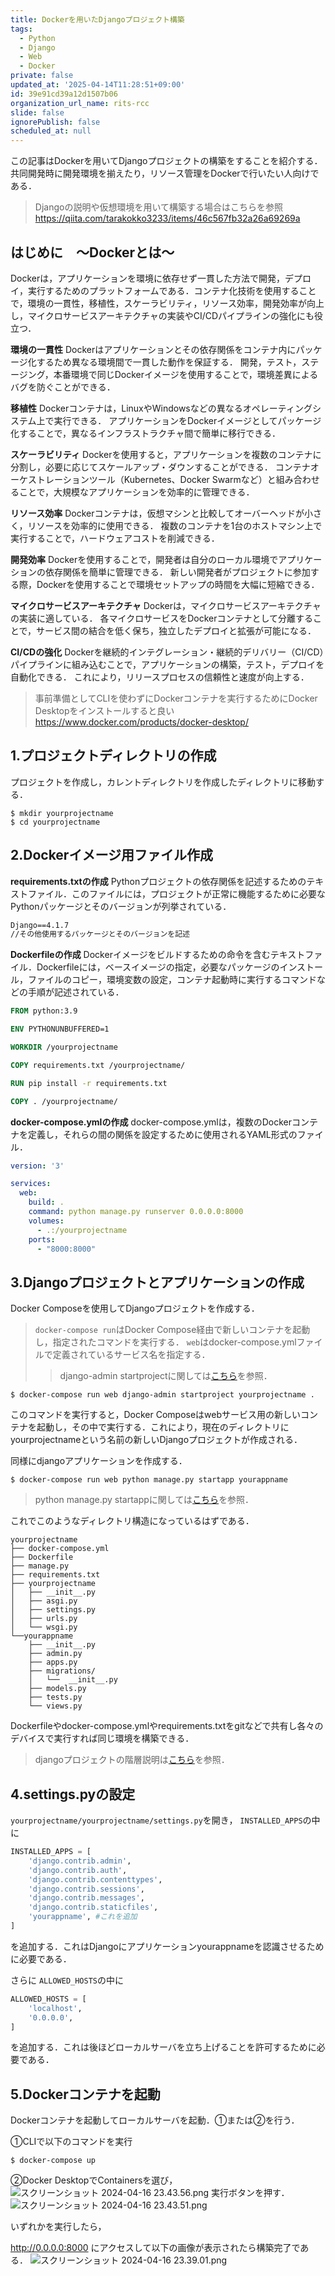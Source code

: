 ```yaml
---
title: Dockerを用いたDjangoプロジェクト構築
tags:
  - Python
  - Django
  - Web
  - Docker
private: false
updated_at: '2025-04-14T11:28:51+09:00'
id: 39e91cd39a12d1507b06
organization_url_name: rits-rcc
slide: false
ignorePublish: false
scheduled_at: null
---
```

この記事はDockerを用いてDjangoプロジェクトの構築をすることを紹介する．共同開発時に開発環境を揃えたり，リソース管理をDockerで行いたい人向けである．
>Djangoの説明や仮想環境を用いて構築する場合はこちらを参照
https://qiita.com/tarakokko3233/items/46c567fb32a26a69269a

## はじめに　〜Dockerとは〜
Dockerは，アプリケーションを環境に依存せず一貫した方法で開発，デプロイ，実行するためのプラットフォームである．コンテナ化技術を使用することで，環境の一貫性，移植性，スケーラビリティ，リソース効率，開発効率が向上し，マイクロサービスアーキテクチャの実装やCI/CDパイプラインの強化にも役立つ．

**環境の一貫性**
Dockerはアプリケーションとその依存関係をコンテナ内にパッケージ化するため異なる環境間で一貫した動作を保証する．
開発，テスト，ステージング，本番環境で同じDockerイメージを使用することで，環境差異によるバグを防ぐことができる．

**移植性**
Dockerコンテナは，LinuxやWindowsなどの異なるオペレーティングシステム上で実行できる．
アプリケーションをDockerイメージとしてパッケージ化することで，異なるインフラストラクチャ間で簡単に移行できる．

**スケーラビリティ**
Dockerを使用すると，アプリケーションを複数のコンテナに分割し，必要に応じてスケールアップ・ダウンすることができる．
コンテナオーケストレーションツール（Kubernetes、Docker Swarmなど）と組み合わせることで，大規模なアプリケーションを効率的に管理できる．

**リソース効率**
Dockerコンテナは，仮想マシンと比較してオーバーヘッドが小さく，リソースを効率的に使用できる．
複数のコンテナを1台のホストマシン上で実行することで，ハードウェアコストを削減できる．

**開発効率**
Dockerを使用することで，開発者は自分のローカル環境でアプリケーションの依存関係を簡単に管理できる．
新しい開発者がプロジェクトに参加する際，Dockerを使用することで環境セットアップの時間を大幅に短縮できる．

**マイクロサービスアーキテクチャ**
Dockerは，マイクロサービスアーキテクチャの実装に適している．
各マイクロサービスをDockerコンテナとして分離することで，サービス間の結合を低く保ち，独立したデプロイと拡張が可能になる．

**CI/CDの強化**
Dockerを継続的インテグレーション・継続的デリバリー（CI/CD）パイプラインに組み込むことで，アプリケーションの構築，テスト，デプロイを自動化できる．
これにより，リリースプロセスの信頼性と速度が向上する．

>事前準備としてCLIを使わずにDockerコンテナを実行するためにDocker Desktopをインストールすると良い
https://www.docker.com/products/docker-desktop/

## 1.プロジェクトディレクトリの作成
プロジェクトを作成し，カレントディレクトリを作成したディレクトリに移動する．
```
$ mkdir yourprojectname
$ cd yourprojectname
```

## 2.Dockerイメージ用ファイル作成
**requirements.txtの作成**
Pythonプロジェクトの依存関係を記述するためのテキストファイル．このファイルには，プロジェクトが正常に機能するために必要なPythonパッケージとそのバージョンが列挙されている．
```requirements.txt
Django==4.1.7
//その他使用するパッケージとそのバージョンを記述
```

**Dockerfileの作成**
Dockerイメージをビルドするための命令を含むテキストファイル．Dockerfileには，ベースイメージの指定，必要なパッケージのインストール，ファイルのコピー，環境変数の設定，コンテナ起動時に実行するコマンドなどの手順が記述されている．

```Dockerfile
FROM python:3.9

ENV PYTHONUNBUFFERED=1

WORKDIR /yourprojectname

COPY requirements.txt /yourprojectname/

RUN pip install -r requirements.txt

COPY . /yourprojectname/
```
**docker-compose.ymlの作成**
docker-compose.ymlは，複数のDockerコンテナを定義し，それらの間の関係を設定するために使用されるYAML形式のファイル．
```docker-compose.yml
version: '3'

services:
  web:
    build: .
    command: python manage.py runserver 0.0.0.0:8000
    volumes:
      - .:/yourprojectname
    ports:
      - "8000:8000"
```

## 3.Djangoプロジェクトとアプリケーションの作成
Docker Composeを使用してDjangoプロジェクトを作成する．
>`docker-compose run`はDocker Compose経由で新しいコンテナを起動し，指定されたコマンドを実行する．
>`web`はdocker-compose.ymlファイルで定義されているサービス名を指定する．
>>django-admin startprojectに関しては[こちら](https://qiita.com/tarakokko3233/items/46c567fb32a26a69269a)を参照．
```
$ docker-compose run web django-admin startproject yourprojectname .
```
このコマンドを実行すると，Docker Composeはwebサービス用の新しいコンテナを起動し，その中で実行する．これにより，現在のディレクトリにyourprojectnameという名前の新しいDjangoプロジェクトが作成される．

同様にdjangoアプリケーションを作成する．
```
$ docker-compose run web python manage.py startapp yourappname
```
>python manage.py startappに関しては[こちら](https://qiita.com/tarakokko3233/items/46c567fb32a26a69269a)を参照．

これでこのようなディレクトリ構造になっているはずである．
```
yourprojectname
├── docker-compose.yml
├── Dockerfile
├── manage.py
├── requirements.txt
├── yourprojectname
│   ├── __init__.py
│   ├── asgi.py
│   ├── settings.py
│   ├── urls.py
│   └── wsgi.py
└──yourappname
    ├── __init__.py
    ├── admin.py
    ├── apps.py
    ├── migrations/
    │   └──  __init__.py
    ├── models.py
    ├── tests.py
    └── views.py
```
Dockerfileやdocker-compose.ymlやrequirements.txtをgitなどで共有し各々のデバイスで実行すれば同じ環境を構築できる．
>djangoプロジェクトの階層説明は[こちら](https://qiita.com/tarakokko3233/items/8787692aaf9b1d943205)を参照．


## 4.settings.pyの設定
`yourprojectname/yourprojectname/settings.py`を開き，
`INSTALLED_APPS`の中に
```yourprojectname/settings.py
INSTALLED_APPS = [
    'django.contrib.admin',
    'django.contrib.auth',
    'django.contrib.contenttypes',
    'django.contrib.sessions',
    'django.contrib.messages',
    'django.contrib.staticfiles',
    'yourappname', #これを追加
]
```
を追加する．これはDjangoにアプリケーションyourappnameを認識させるために必要である．

さらに
`ALLOWED_HOSTS`の中に
```yourprojectname/settings.py
ALLOWED_HOSTS = [
    'localhost',
    '0.0.0.0',
]
```
を追加する．これは後ほどローカルサーバを立ち上げることを許可するために必要である．

## 5.Dockerコンテナを起動
Dockerコンテナを起動してローカルサーバを起動．①または②を行う．


①CLIで以下のコマンドを実行
```
$ docker-compose up
```


②Docker DesktopでContainersを選び，
![スクリーンショット 2024-04-16 23.43.56.png](https://qiita-image-store.s3.ap-northeast-1.amazonaws.com/0/3757442/83a640ea-40be-137a-da18-bee5f35968a0.png)
実行ボタンを押す．
![スクリーンショット 2024-04-16 23.43.51.png](https://qiita-image-store.s3.ap-northeast-1.amazonaws.com/0/3757442/90ab287b-7523-7ddd-3918-702c68f2de4e.png)


いずれかを実行したら，

http://0.0.0.0:8000
にアクセスして以下の画像が表示されたら構築完了である．
![スクリーンショット 2024-04-16 23.39.01.png](https://qiita-image-store.s3.ap-northeast-1.amazonaws.com/0/3757442/6dde9003-9eb4-8224-3ccc-b80c54090f95.png)
